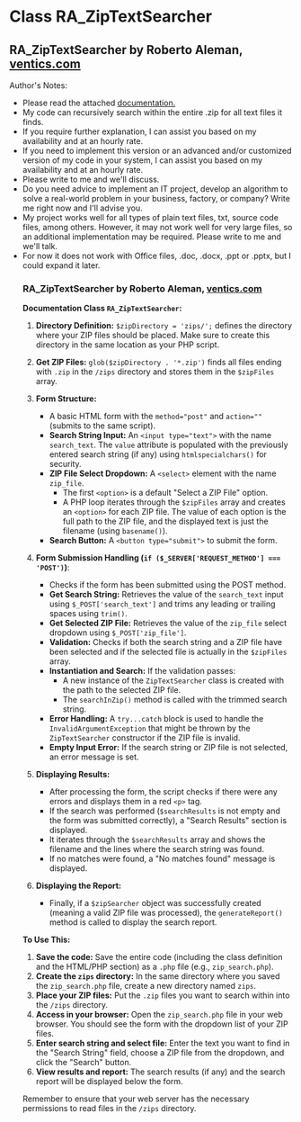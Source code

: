 <h1>Class  RA_ZipTextSearcher</h1>
 <h2>RA_ZipTextSearcher by Roberto Aleman, <a href="ventics.com">ventics.com</a></h2>
<p>Author's Notes:
<ul>
<li>Please read the attached <a href="documentation.html">documentation.</a></li>
<li>My code can recursively search within the entire .zip for all text files it finds.</li>

<li>If you require further explanation, I can assist you based on my availability and at an hourly rate.</li>

<li>If you need to implement this version or an advanced and/or customized version of my code in your system, I can assist you based on my availability and at an hourly rate.</li>

<li>Please write to me and we'll discuss.</li>

<li>Do you need advice to implement an IT project, develop an algorithm to solve a real-world problem in your business, factory, or company?
Write me right now and I'll advise you.</li>

<li>My project works well for all types of plain text files, txt, source code files, among others. However, it may not work well for very large files, so an additional implementation may be required.
Please write to me and we'll talk.</li>

<li>For now it does not work with Office files, .doc, .docx, .ppt or .pptx, but I could expand it later.</li>
<h3>RA_ZipTextSearcher by Roberto Aleman, <a href="https://ventics.com">ventics.com</a></h3>
<p class=""><strong>Documentation Class <code>RA_ZipTextSearcher</code>:</strong></p>
<ol class="">
 	<li class="">
<p class=""><strong>Directory Definition:</strong> <code>$zipDirectory = 'zips/';</code> defines the directory where your ZIP files should be placed. Make sure to create this directory in the same location as your PHP script.</p>
</li>
 	<li class="">
<p class=""><strong>Get ZIP Files:</strong> <code>glob($zipDirectory . '*.zip')</code> finds all files ending with <code>.zip</code> in the <code>/zips</code> directory and stores them in the <code>$zipFiles</code> array.</p>
</li>
 	<li class="">
<p class=""><strong>Form Structure:</strong></p>

<ul class="">
 	<li class="">A basic HTML form with the <code>method="post"</code> and <code>action=""</code> (submits to the same script).</li>
 	<li class=""><strong>Search String Input:</strong> An <code>&lt;input type="text"&gt;</code> with the name <code>search_text</code>. The <code>value</code> attribute is populated with the previously entered search string (if any) using <code>htmlspecialchars()</code> for security.</li>
 	<li class=""><strong>ZIP File Select Dropdown:</strong> A <code>&lt;select&gt;</code> element with the name <code>zip_file</code>.
<ul class="">
 	<li class="">The first <code>&lt;option&gt;</code> is a default "Select a ZIP File" option.</li>
 	<li class="">A PHP loop iterates through the <code>$zipFiles</code> array and creates an <code>&lt;option&gt;</code> for each ZIP file. The value of each option is the full path to the ZIP file, and the displayed text is just the filename (using <code>basename()</code>).</li>
</ul>
</li>
 	<li class=""><strong>Search Button:</strong> A <code>&lt;button type="submit"&gt;</code> to submit the form.</li>
</ul>
</li>
 	<li class="">
<p class=""><strong>Form Submission Handling (<code>if ($_SERVER['REQUEST_METHOD'] === 'POST')</code>)</strong>:</p>

<ul class="">
 	<li class="">Checks if the form has been submitted using the POST method.</li>
 	<li class=""><strong>Get Search String:</strong> Retrieves the value of the <code>search_text</code> input using <code>$_POST['search_text']</code> and trims any leading or trailing spaces using <code>trim()</code>.</li>
 	<li class=""><strong>Get Selected ZIP File:</strong> Retrieves the value of the <code>zip_file</code> select dropdown using <code>$_POST['zip_file']</code>.</li>
 	<li class=""><strong>Validation:</strong> Checks if both the search string and a ZIP file have been selected and if the selected file is actually in the <code>$zipFiles</code> array.</li>
 	<li class=""><strong>Instantiation and Search:</strong> If the validation passes:
<ul class="">
 	<li class="">A new instance of the <code>ZipTextSearcher</code> class is created with the path to the selected ZIP file.</li>
 	<li class="">The <code>searchInZip()</code> method is called with the trimmed search string.</li>
</ul>
</li>
 	<li class=""><strong>Error Handling:</strong> A <code>try...catch</code> block is used to handle the <code>InvalidArgumentException</code> that might be thrown by the <code>ZipTextSearcher</code> constructor if the ZIP file is invalid.</li>
 	<li class=""><strong>Empty Input Error:</strong> If the search string or ZIP file is not selected, an error message is set.</li>
</ul>
</li>
 	<li class="">
<p class=""><strong>Displaying Results:</strong></p>

<ul class="">
 	<li class="">After processing the form, the script checks if there were any errors and displays them in a red <code>&lt;p&gt;</code> tag.</li>
 	<li class="">If the search was performed (<code>$searchResults</code> is not empty and the form was submitted correctly), a "Search Results" section is displayed.</li>
 	<li class="">It iterates through the <code>$searchResults</code> array and shows the filename and the lines where the search string was found.</li>
 	<li class="">If no matches were found, a "No matches found" message is displayed.</li>
</ul>
</li>
 	<li class="">
<p class=""><strong>Displaying the Report:</strong></p>

<ul class="">
 	<li class="">Finally, if a <code>$zipSearcher</code> object was successfully created (meaning a valid ZIP file was processed), the <code>generateReport()</code> method is called to display the search report.</li>
</ul>
</li>
</ol>
<p class=""><strong>To Use This:</strong></p>

<ol class="">
 	<li class=""><strong>Save the code:</strong> Save the entire code (including the class definition and the HTML/PHP section) as a <code>.php</code> file (e.g., <code>zip_search.php</code>).</li>
 	<li class=""><strong>Create the <code>zips</code> directory:</strong> In the same directory where you saved the <code>zip_search.php</code> file, create a new directory named <code>zips</code>.</li>
 	<li class=""><strong>Place your ZIP files:</strong> Put the <code>.zip</code> files you want to search within into the <code>/zips</code> directory.</li>
 	<li class=""><strong>Access in your browser:</strong> Open the <code>zip_search.php</code> file in your web browser. You should see the form with the dropdown list of your ZIP files.</li>
 	<li class=""><strong>Enter search string and select file:</strong> Enter the text you want to find in the "Search String" field, choose a ZIP file from the dropdown, and click the "Search" button.</li>
 	<li class=""><strong>View results and report:</strong> The search results (if any) and the search report will be displayed below the form.</li>
</ol>
<p class="">Remember to ensure that your web server has the necessary permissions to read files in the <code>/zips</code> directory.</p>
